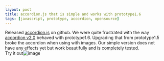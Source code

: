 ```yaml
---
layout: post
title: accordion.js that is simple and works with prototype1.6
tags: [javascript, prototype, accordion, opensource]
---
```


Released
<a href="http://github.com/betarelease/accordion.js/tree/master">accordion.js</a>
on github. We were quite frustrated with the way
<a href="http://www.stickmanlabs.com/accordion/">accordion v2.0</a>
behaved with prototype1.6. Upgrading that from prototype1.5 broke the
accordion when using with images. Our simple version does not have any
effects yet but work beautifully and is completely tested. \
Try it out![image]()
